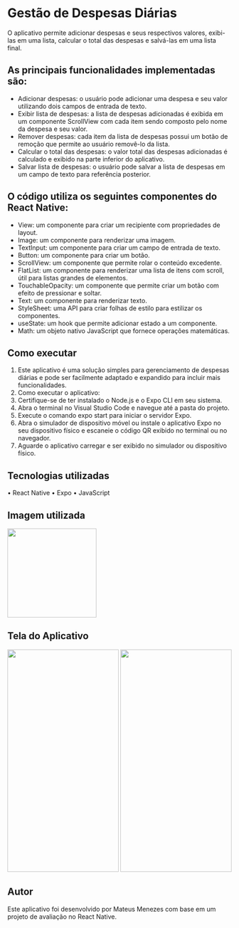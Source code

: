 <h1>Gestão de Despesas Diárias</h1>

O aplicativo permite adicionar despesas e seus respectivos valores, exibi-las em uma lista, calcular o total das despesas e salvá-las em uma lista final.

<h2>As principais funcionalidades implementadas são:</h2>

+ Adicionar despesas: o usuário pode adicionar uma despesa e seu valor utilizando dois campos de entrada de texto.
+ Exibir lista de despesas: a lista de despesas adicionadas é exibida em um componente ScrollView com cada item sendo composto pelo nome da despesa e seu valor.
+ Remover despesas: cada item da lista de despesas possui um botão de remoção que permite ao usuário removê-lo da lista.
+ Calcular o total das despesas: o valor total das despesas adicionadas é calculado e exibido na parte inferior do aplicativo.
+ Salvar lista de despesas: o usuário pode salvar a lista de despesas em um campo de texto para referência posterior.

<h2>O código utiliza os seguintes componentes do React Native:</h2>

+ View: um componente para criar um recipiente com propriedades de layout.
+ Image: um componente para renderizar uma imagem.
+ TextInput: um componente para criar um campo de entrada de texto.
+ Button: um componente para criar um botão.
+ ScrollView: um componente que permite rolar o conteúdo excedente.
+ FlatList: um componente para renderizar uma lista de itens com scroll, útil para listas grandes de elementos.
+ TouchableOpacity: um componente que permite criar um botão com efeito de pressionar e soltar.
+ Text: um componente para renderizar texto.
+ StyleSheet: uma API para criar folhas de estilo para estilizar os componentes.
+ useState: um hook que permite adicionar estado a um componente.
+ Math: um objeto nativo JavaScript que fornece operações matemáticas.


<h2>Como executar</h2>

1.	Este aplicativo é uma solução simples para gerenciamento de despesas diárias e pode ser facilmente adaptado e expandido para incluir mais funcionalidades. 
2.	Como executar o aplicativo:
3.	Certifique-se de ter instalado o Node.js e o Expo CLI em seu sistema.
4.	Abra o terminal no Visual Studio Code e navegue até a pasta do projeto.
5.	Execute o comando expo start para iniciar o servidor Expo.
6.	Abra o simulador de dispositivo móvel ou instale o aplicativo Expo no seu dispositivo físico e escaneie o código QR exibido no terminal ou no navegador.
7.	Aguarde o aplicativo carregar e ser exibido no simulador ou dispositivo físico.

<h2>Tecnologias utilizadas</h2>
•	React Native
•	Expo
•	JavaScript
	
<h2>Imagem utilizada</h2>
 

<img src="https://user-images.githubusercontent.com/130371011/232896406-38d7fa8f-e247-4cec-b68c-cf81cfc67077.png"
 width="200" height="200">



<h2>Tela do Aplicativo</h2>
<div align= "center">
<img src="https://user-images.githubusercontent.com/130371011/232894612-7b9e5d69-e682-4527-97f4-ba0609226971.jpeg"
 width="250" height="500"> <img src="https://user-images.githubusercontent.com/130371011/232896347-e6e56537-b624-4756-abf6-f44eb3e8ef78.jpeg"
 width="250" height="500">

 </div>
 




<h2>Autor</h2>
Este aplicativo foi desenvolvido por Mateus Menezes com base em um projeto de avaliação no React Native.

